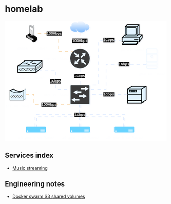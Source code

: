 # homelab

![physical-architecture](assets/homelab.svg)

## Services index

* [Music streaming](stacks/music)

## Engineering notes

* [Docker swarm S3 shared volumes](engineering/docker-swarm-s3-shared-volumes.md)

